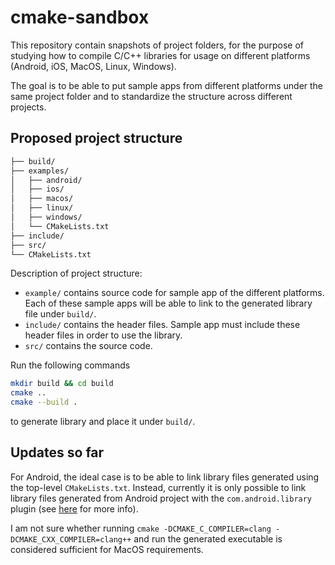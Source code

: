 # cmake-sandbox

This repository contain snapshots of project folders, for the purpose of studying how to compile C/C++ libraries for usage on different platforms (Android, iOS, MacOS, Linux, Windows).

The goal is to be able to put sample apps from different platforms under the same project folder and to standardize the structure across different projects.

## Proposed project structure

```bash
├── build/
├── examples/
│   ├── android/
│   ├── ios/
│   ├── macos/
│   ├── linux/
│   ├── windows/
│   └── CMakeLists.txt
├── include/
├── src/
└── CMakeLists.txt
```

Description of project structure:
* `example/` contains source code for sample app of the different platforms. Each of these sample apps will be able to link to the generated library file under `build/`.
* `include/` contains the header files. Sample app must include these header files in order to use the library.
* `src/` contains the source code.

Run the following commands
```bash
mkdir build && cd build
cmake ..
cmake --build .
```
to generate library and place it under `build/`.

## Updates so far

For Android, the ideal case is to be able to link library files generated using the top-level `CMakeLists.txt`. Instead, currently it is only possible to link library files generated from Android project with the `com.android.library` plugin (see [here](https://developer.android.com/studio/projects/android-library) for more info).

I am not sure whether running `cmake -DCMAKE_C_COMPILER=clang -DCMAKE_CXX_COMPILER=clang++` and run the generated executable is considered sufficient for MacOS requirements.
